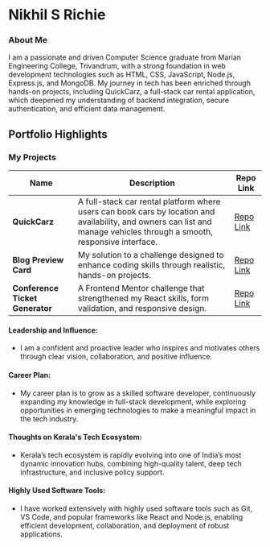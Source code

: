 # Nikhil S Richie

### About Me

I am a passionate and driven Computer Science graduate from Marian Engineering College, Trivandrum, with a strong foundation in web development technologies 
such as HTML, CSS, JavaScript, Node.js, Express.js, and MongoDB. My journey in tech has been enriched through hands-on projects, including QuickCarz, 
a full-stack car rental application, which deepened my understanding of backend integration, secure authentication, and efficient data management.


## Portfolio Highlights

### My Projects

| Name                          | Description                                                                                                                     | Repo Link                                                      |
|-------------------------------|---------------------------------------------------------------------------------------------------------------------------------|----------------------------------------------------------------|
| **QuickCarz**                 | A full-stack car rental platform where users can book cars by location and availability, and owners can list and manage vehicles through a smooth, responsive interface. | [Repo Link](https://github.com/nkill-star/QuickCarz.git) |
| **Blog Preview Card**         | My solution to a challenge designed to enhance coding skills through realistic, hands-on projects.                              | [Repo Link](https://github.com/nkill-star/Blog-Preview-Card.git)      |
| **Conference Ticket Generator** | A Frontend Mentor challenge that strengthened my React skills, form validation, and responsive design.                         | [Repo Link](https://github.com/nkill-star/Conference-Ticket-Generator.git)    |

#### Leadership and Influence:

- I am a confident and proactive leader who inspires and motivates others through clear vision, collaboration, and positive influence.

#### Career Plan:

- My career plan is to grow as a skilled software developer, continuously expanding my knowledge in full-stack development, while exploring opportunities in emerging technologies to make a meaningful impact in the tech industry.

#### Thoughts on Kerala's Tech Ecosystem:

- Kerala’s tech ecosystem is rapidly evolving into one of India’s most dynamic innovation hubs, combining high-quality talent, deep tech infrastructure, and inclusive policy support.

#### Highly Used Software Tools:

- I have worked extensively with highly used software tools such as Git, VS Code, and popular frameworks like React and Node.js, enabling efficient development, collaboration, and deployment of robust applications.

